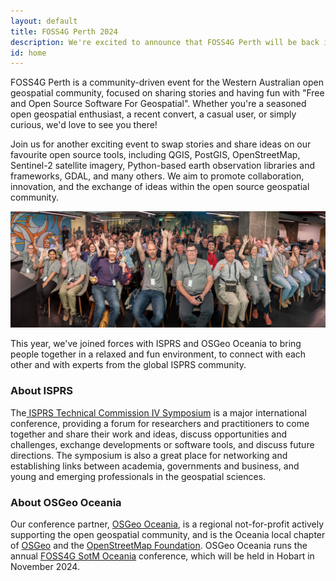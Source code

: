 ```yaml
---
layout: default
title: FOSS4G Perth 2024
description: We're excited to announce that FOSS4G Perth will be back in October 2024, in conjunction with the ISPRS TC IV Mid-term Symposium in Fremantle!
id: home
---
```


<div class="home">
    <!-- <div class="news-box-wrapper">
      <div class="news-box">
        <h2>Want to join in the fun?</h2>
        <div>Call for presentations is now open. Deadline for submissions is 21 August 2024.</div>
        <div>To learn more visit our <a href="/program">program page</a>.</div>
      </div>
    </div> -->
  <div class="main-content">
    <div class="">
      <div>
        <p>FOSS4G Perth is a community-driven event for the Western Australian open geospatial community, focused on sharing stories and having fun with "Free and Open Source Software For Geospatial". Whether you're a seasoned open geospatial enthusiast, a recent convert, a casual user, or simply curious, we'd love to see you there!</p>
        <p>Join us for another exciting event to swap stories and share ideas on our favourite open source tools, including QGIS, PostGIS, OpenStreetMap, Sentinel-2 satellite imagery, Python-based earth observation libraries and frameworks, GDAL, and many others. We aim to promote collaboration, innovation, and the exchange of ideas within the open source geospatial community.</p>
        <img src="/assets/img/FOSS4G-SotM-2021b_smaller.jpg" alt="Perth FOSS4G community members"/>
        <p>This year, we've joined forces with <span class="bold">ISPRS</span> and <span class="bold">OSGeo Oceania</span> to bring people together in a relaxed and fun environment, to connect with each other and with experts from the global ISPRS community.</p>
      </div>
    <div>
    <h3>About ISPRS</h3>
    <div>
      The<a href="https://www.isprs.org/tc4-symposium2024/" target="_blank"> ISPRS Technical Commission IV Symposium</a> is a major international conference, providing a forum for researchers and practitioners to come together and share their work and ideas, discuss opportunities and challenges, exchange developments or software tools, and discuss future directions. The symposium is also a great place for networking and establishing links between academia, governments and business, and young and emerging professionals in the geospatial sciences.
    </div>
    <h3>About OSGeo Oceania</h3>
    <div>
      Our conference partner, <a href="https://osgeo-oceania.org/" target="_blank">OSGeo Oceania</a>, is a regional not-for-profit actively supporting the open geospatial community, and is the Oceania local chapter of <a href="https://osgeo.org/" target="_blank">OSGeo</a> and the <a href="https://osmfoundation.org/" target="_blank">OpenStreetMap Foundation</a>. OSGeo Oceania runs the annual <a href="https://foss4g-oceania.org/" target="_blank">FOSS4G SotM Oceania</a> conference, which will be held in Hobart in November 2024.
    </div>
  </div>
</div>

